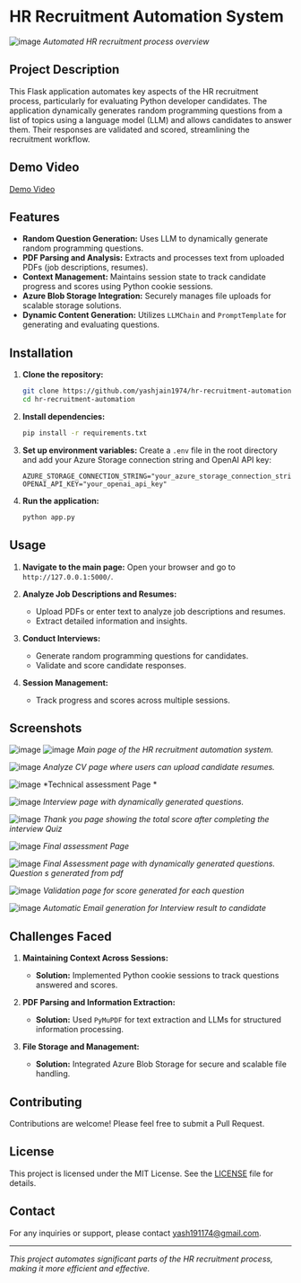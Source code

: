 # HR Recruitment Automation System

![image](https://github.com/yashjain1974/SIH_HR-recruitmet_webapp/assets/69360295/546252d5-4813-455b-9e39-327d534cada0)
*Automated HR recruitment process overview*

## Project Description

This Flask application automates key aspects of the HR recruitment process, particularly for evaluating Python developer candidates. The application dynamically generates random programming questions from a list of topics using a language model (LLM) and allows candidates to answer them. Their responses are validated and scored, streamlining the recruitment workflow.

## Demo Video

[Demo Video](https://www.youtube.com/watch?v=Gd2wnMj4fBQ)

## Features

- **Random Question Generation:** Uses LLM to dynamically generate random programming questions.
- **PDF Parsing and Analysis:** Extracts and processes text from uploaded PDFs (job descriptions, resumes).
- **Context Management:** Maintains session state to track candidate progress and scores using Python cookie sessions.
- **Azure Blob Storage Integration:** Securely manages file uploads for scalable storage solutions.
- **Dynamic Content Generation:** Utilizes `LLMChain` and `PromptTemplate` for generating and evaluating questions.

## Installation

1. **Clone the repository:**
    ```bash
    git clone https://github.com/yashjain1974/hr-recruitment-automation.git
    cd hr-recruitment-automation
    ```

2. **Install dependencies:**
    ```bash
    pip install -r requirements.txt
    ```

3. **Set up environment variables:**
    Create a `.env` file in the root directory and add your Azure Storage connection string and OpenAI API key:
    ```env
    AZURE_STORAGE_CONNECTION_STRING="your_azure_storage_connection_string"
    OPENAI_API_KEY="your_openai_api_key"
    ```

4. **Run the application:**
    ```bash
    python app.py
    ```

## Usage

1. **Navigate to the main page:**
    Open your browser and go to `http://127.0.0.1:5000/`.

2. **Analyze Job Descriptions and Resumes:**
    - Upload PDFs or enter text to analyze job descriptions and resumes.
    - Extract detailed information and insights.

3. **Conduct Interviews:**
    - Generate random programming questions for candidates.
    - Validate and score candidate responses.

4. **Session Management:**
    - Track progress and scores across multiple sessions.

## Screenshots

![image](https://github.com/yashjain1974/SIH_HR-recruitmet_webapp/assets/69360295/712e1c8e-3288-4abd-b3a6-e3fdb41551c3)
![image](https://github.com/yashjain1974/SIH_HR-recruitmet_webapp/assets/69360295/691fd57b-c626-4c4d-99f8-6da5f1389fbc)
*Main page of the HR recruitment automation system.*

![image](https://github.com/yashjain1974/SIH_HR-recruitmet_webapp/assets/69360295/acbd652a-0b1c-40c2-8845-1cfe5fee000a)
*Analyze CV page where users can upload candidate resumes.*

![image](https://github.com/yashjain1974/SIH_HR-recruitmet_webapp/assets/69360295/82bed4bf-f6cd-498f-a69e-8ed92694c31f)
*Technical assessment Page *

![image](https://github.com/yashjain1974/SIH_HR-recruitmet_webapp/assets/69360295/fbc00b01-6f4e-41c9-b9e2-e4a3c5711fb0)
*Interview page with dynamically generated questions.*

![image](https://github.com/yashjain1974/SIH_HR-recruitmet_webapp/assets/69360295/323a4358-3fc8-48e3-8e9a-3dbf76f5a969)
*Thank you page showing the total score after completing the interview Quiz*

![image](https://github.com/yashjain1974/SIH_HR-recruitmet_webapp/assets/69360295/52ee32b4-f4d7-4545-bcf3-a9703270d2de)
*Final assessment Page*

![image](https://github.com/yashjain1974/SIH_HR-recruitmet_webapp/assets/69360295/e35efb3e-da84-4694-9cfc-7c61a9c0e0f8)
*Final Assessment page with dynamically generated questions. Question s generated from pdf*

![image](https://github.com/yashjain1974/SIH_HR-recruitmet_webapp/assets/69360295/cb60a7ab-d2ba-4b86-a4c9-4ce45cd96ef7)
*Validation page for score generated for each question* 

![image](https://github.com/yashjain1974/SIH_HR-recruitmet_webapp/assets/69360295/20af21d1-dc0e-4d62-a05a-443b93feb596)
*Automatic Email generation for Interview result to candidate*





## Challenges Faced

1. **Maintaining Context Across Sessions:**
   - **Solution:** Implemented Python cookie sessions to track questions answered and scores.

2. **PDF Parsing and Information Extraction:**
   - **Solution:** Used `PyMuPDF` for text extraction and LLMs for structured information processing.

3. **File Storage and Management:**
   - **Solution:** Integrated Azure Blob Storage for secure and scalable file handling.

## Contributing

Contributions are welcome! Please feel free to submit a Pull Request.

## License

This project is licensed under the MIT License. See the [LICENSE](LICENSE) file for details.

## Contact

For any inquiries or support, please contact [yash191174@gmail.com](yash191174@gmail.com).

---

*This project automates significant parts of the HR recruitment process, making it more efficient and effective.*

